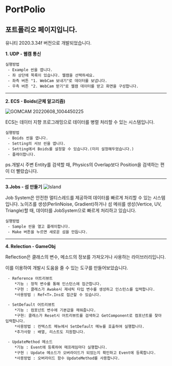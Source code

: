 # PortPolio
## 포트폴리오 페이지입니다.

유니티 2020.3.34f 버전으로 개발되었습니다.

**1. UDP - 웹캠 통신**
    
    실행방법
     - Example 씬을 엽니다.
     - 좌 상단에 목록이 있습니다. 웹캠을 선택하세요.
     - 좌측 버튼 "1. WebCam 보내기"로 데이터를 보냅니다.
     - 우측 버튼 "2. WebCam 받기"로 웹캠 데이터를 받고 화면을 구성합니다.

---
**2. ECS - Boids(군체 알고리즘)**

![GOMCAM 20220608_1004450225](https://user-images.githubusercontent.com/38842774/172509406-0c1adf16-1929-4786-8278-7ac00ee86d4b.gif)

ECS는 데이터 지향 프로그래밍으로 데이터를 병렬 처리할 수 있는 시스템입니다.

    실행방법
     - Boids 씬을 엽니다.
     - Setting의 서브 씬을 엽니다.
     - Setting에서 Boids를 설정할 수 있습니다.(미리 설정해두었습니다.)
     - 플레이합니다.

ps.개발시 주변 Entity를 검색할 때, Physics의 Overlap보다 Position을 검색하는 편이 더 빨랐습니다.

---
**3.Jobs - 섬 만들기**
![Island](https://user-images.githubusercontent.com/38842774/177042012-f7361452-f275-40c0-953f-4c5a138d46c2.png)


Job System은 안전한 멀티스레드를 제공하여 데이터를 빠르게 처리할 수 있는 시스템입니다.
노이즈를 생성(PerlinNoise, Gradient)하거나 섬 메쉬를 생성(Vertice, UV, Triangle)할 때, 데이터를 JobSystem으로 빠르게 처리하고 있습니다.

    실행방법
     - Sample 씬을 열고 플레이합니다.
     - Make 버튼을 누르면 새로운 섬을 만듭니다.

---
**4. Relection - GameObj**

Reflection은 클래스의 변수, 메소드의 정보를 가져오거나 사용하는 라이브러리입니다.

이를 이용하여 개발시 도움을 줄 수 있는 도구를 만들어보았습니다.

     - Reference 어트리뷰트
        *기능 : 정적 변수를 통해 인스턴스에 접근합니다.
        *구현 : 클래스가 Awake시 제네릭 타입 변수를 생성하고 인스턴스를 입력합니다.
        *사용방법 : Ref<T>.Ins로 접근할 수 있습니다.
        
     - SetDefault 어트리뷰트
        *기능 : 컴포넌트 변수에 기본값을 채워줍니다.
        *구현: 클래스가 Reset시 어트리뷰트를 검색하고 GetComponent로 컴포넌트를 찾아 입력합니다.
        *사용방법 : 컨텍스트 메뉴에서 SetDefault 메뉴를 호출하여 실행합니다. 
        *추가사항 : 배열, 리스트도 지원합니다.
        
     - UpdateMethod 메소드
        *기능 : Event에 등록하여 매프레임마다 실행합니다.
        *구현 : Update 메소드가 오버라이드가 되었는지 확인하고 Event에 등록합니다.
        *사용방법 : 오버라이드 함수 UpdateMethod를 사용합니다.
        
